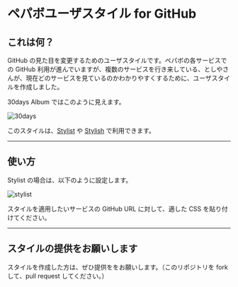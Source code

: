 # ペパボユーザスタイル for GitHub

## これは何？

GitHub の見た目を変更するためのユーザスタイルです。ペパボの各サービスでの GitHub 利用が進んでいますが、複数のサービスを行き来している、としやさんが、現在どのサービスを見ているのかわかりやすくするために、ユーザスタイルを作成しました。

30days Album ではこのように見えます。

![30days](https://github.com/paperboy-all/user-styles-for-github/raw/master/images/30days.png)

このスタイルは、[Stylist](https://chrome.google.com/webstore/detail/pabfempgigicdjjlccdgnbmeggkbjdhd) や [Stylish](https://chrome.google.com/webstore/detail/fjnbnpbmkenffdnngjfgmeleoegfcffe) で利用できます。

----

## 使い方

Stylist の場合は、以下のように設定します。

![stylist](https://github.com/paperboy-all/user-styles-for-github/raw/master/images/stylist.png)

スタイルを適用したいサービスの GitHub URL に対して、適した CSS を貼り付けてください。

----

## スタイルの提供をお願いします

スタイルを作成した方は、ぜひ提供ををお願いします。（このリポジトリを fork して、pull request してください。）
